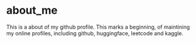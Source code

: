 # about_me
This is a about of my github profile. This marks a beginning, of maintining my online profiles, including github, huggingface, leetcode and kaggle.
